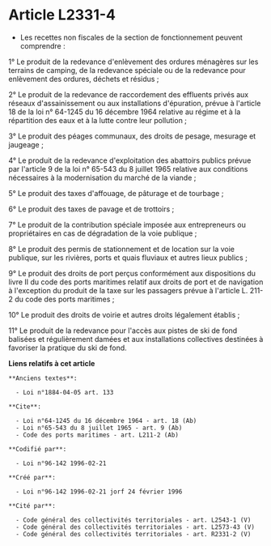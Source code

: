 # Article L2331-4

- Les recettes non fiscales de la section de fonctionnement peuvent comprendre :

1° Le produit de la redevance d'enlèvement des ordures ménagères sur les terrains de camping, de la redevance spéciale ou de
la redevance pour enlèvement des ordures, déchets et résidus ;

2° Le produit de la redevance de raccordement des effluents privés aux réseaux d'assainissement ou aux installations
d'épuration, prévue à l'article 18 de la loi n° 64-1245 du 16 décembre 1964 relative au régime et à la répartition des eaux
et à la lutte contre leur pollution ;

3° Le produit des péages communaux, des droits de pesage, mesurage et jaugeage ;

4° Le produit de la redevance d'exploitation des abattoirs publics prévue par l'article 9 de la loi n° 65-543 du 8 juillet
1965 relative aux conditions nécessaires à la modernisation du marché de la viande ;

5° Le produit des taxes d'affouage, de pâturage et de tourbage ;

6° Le produit des taxes de pavage et de trottoirs ;

7° Le produit de la contribution spéciale imposée aux entrepreneurs ou propriétaires en cas de dégradation de la voie
publique ;

8° Le produit des permis de stationnement et de location sur la voie publique, sur les rivières, ports et quais fluviaux et
autres lieux publics ;

9° Le produit des droits de port perçus conformément aux dispositions du livre II du code des ports maritimes relatif aux
droits de port et de navigation à l'exception du produit de la taxe sur les passagers prévue à l'article L. 211-2 du code des
ports maritimes ;

10° Le produit des droits de voirie et autres droits légalement établis ;

11° Le produit de la redevance pour l'accès aux pistes de ski de fond balisées et régulièrement damées et aux installations
collectives destinées à favoriser la pratique du ski de fond.

**Liens relatifs à cet article**

	**Anciens textes**:

	  - Loi n°1884-04-05 art. 133

	**Cite**:

	  - Loi n°64-1245 du 16 décembre 1964 - art. 18 (Ab)
	  - Loi n°65-543 du 8 juillet 1965 - art. 9 (Ab)
	  - Code des ports maritimes - art. L211-2 (Ab)

	**Codifié par**:

	  - Loi n°96-142 1996-02-21

	**Créé par**:

	  - Loi n°96-142 1996-02-21 jorf 24 février 1996

	**Cité par**:

	  - Code général des collectivités territoriales - art. L2543-1 (V)
	  - Code général des collectivités territoriales - art. L2573-43 (V)
	  - Code général des collectivités territoriales - art. R2331-2 (V)
